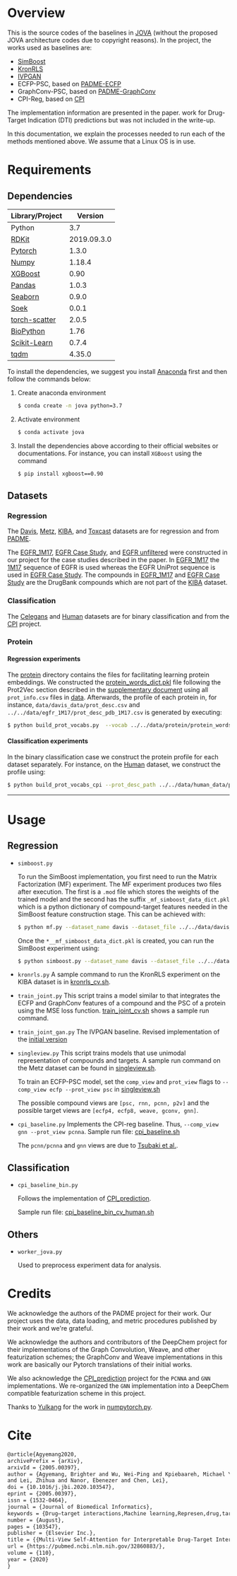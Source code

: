 #  Overview
This is the source codes of the baselines in [JOVA](https://pubmed.ncbi.nlm.nih.gov/32860883/) (without the proposed JOVA architecture 
codes due to copyright reasons). In the project, the works used as baselines are:
- [SimBoost](https://www.ncbi.nlm.nih.gov/pmc/articles/PMC5395521/)
- [KronRLS](https://academic.oup.com/bib/article/16/2/325/246479)
- [IVPGAN](https://ieeexplore.ieee.org/document/9067510)
- ECFP-PSC, based on [PADME-ECFP](https://arxiv.org/abs/1807.09741)
- GraphConv-PSC, based on [PADME-GraphConv](https://arxiv.org/abs/1807.09741)
- CPI-Reg, based on [CPI](https://academic.oup.com/bioinformatics/article/35/2/309/5050020)

The implementation information are presented in the paper.
work for Drug-Target Indication (DTI) predictions but was not included in the 
write-up.

In this documentation, we explain the processes needed to run each of the methods mentioned above.
We assume that a Linux OS is in use.

# Requirements
## Dependencies

| Library/Project                                              | Version     |
|--------------------------------------------------------------|-------------|
| Python                                                       | 3.7         |
| [RDKit](https://anaconda.org/rdkit/rdkit)                    | 2019.09.3.0 |
| [Pytorch](https://pytorch.org/get-started/locally/)          | 1.3.0       |
| [Numpy](https://pypi.org/project/numpy/)                     | 1.18.4      |
| [XGBoost](https://pypi.org/project/xgboost/)                 | 0.90        |
| [Pandas](https://pypi.org/project/pandas/)                   | 1.0.3       |
| [Seaborn](https://pypi.org/project/seaborn/)                 | 0.9.0       |
| [Soek](https://github.com/bbrighttaer/soek)                  | 0.0.1       |
| [torch-scatter](https://github.com/rusty1s/pytorch_scatter)  | 2.0.5       |
| [BioPython](https://biopython.org/wiki/Download)             | 1.76        |
| [Scikit-Learn](https://scikit-learn.org/stable/install.html) | 0.7.4       |
| [tqdm](https://github.com/tqdm/tqdm)                         | 4.35.0      |

To install the dependencies, we suggest you install 
[Anaconda](https://www.anaconda.com/products/individual) 
first and then follow the commands below:

1. Create anaconda environment
    ```bash
    $ conda create -n jova python=3.7
    ```
2. Activate environment
   ```bash
   $ conda activate jova
   ```
3. Install the dependencies above according to their official websites or documentations.
For instance, you can install `XGBoost` using the command
   ```bash
   $ pip install xgboost==0.90
   ```

## Datasets
### Regression
The [Davis](./data/davis_data), [Metz](./data/metz_data), [KIBA](./data/KIBA_data), 
and [Toxcast](./data/full_toxcast) datasets are for regression and from 
[PADME](https://github.com/simonfqy/PADME). 

The [EGFR_1M17](./data/egfr_1M17), [EGFR Case Study](./data/egfr_case_study), 
and [EGFR unfiltered](./data/egfr_unfiltered) were constructed in our project for
the case studies described in the paper. In [EGFR_1M17](./data/egfr_1M17) 
the [1M17](https://www.rcsb.org/structure/1M17) sequence of EGFR is used 
whereas the EGFR UniProt sequence is used in [EGFR Case Study](./data/egfr_case_study).
The compounds in [EGFR_1M17](./data/egfr_1M17) and [EGFR Case Study](./data/egfr_case_study) are
the DrugBank compounds which are not part of the [KIBA](./data/KIBA_data) dataset.

### Classification
The [Celegans](./data/celegans_data) and [Human](./data/human_data) datasets are for binary classification 
and from the [CPI](https://github.com/masashitsubaki/CPI_prediction) project.

### Protein
#### Regression experiments
The [protein](./data/protein) directory contains the files for facilitating learning protein embeddings.
We constructed the [protein_words_dict.pkl](./data/protein/protein_words_dict.pkl) file following the
Prot2Vec section described in the [supplementary document](./jova_paper_sup.pdf) using 
all `prot_info.csv` files in [data](./data). 
Afterwards, the profile of each protein in, for instance, `data/davis_data/prot_desc.csv`
 and `../../data/egfr_1M17/prot_desc_pdb_1M17.csv` is generated by executing:

```bash
$ python build_prot_vocabs.py  --vocab ../../data/protein/protein_words_dict.pkl --prot_desc_path ../../data/davis_data/prot_desc.csv --prot_desc_path ../../data/egfr_1M17/prot_desc_pdb_1M17.csv
```

#### Classification experiments
In the binary classification case we construct the protein profile for each dataset separately.
For instance, on the [Human](./data/human_data) dataset, we construct the profile using:
```bash
$ python build_prot_vocabs_cpi --prot_desc_path ../../data/human_data/prot_desc.csv
```
___

# Usage
## Regression
- `simboost.py`

    To run the SimBoost implementation, you first need to run the Matrix Factorization (MF) experiment.
    The MF experiment produces two files after execution. The first is a `.mod` file which stores the 
    weights of the trained model and the second has the suffix `_mf_simboost_data_dict.pkl` which is a 
    python dictionary of compound-target features needed in the SimBoost feature construction stage.
    This can be achieved with:
    ```bash
    $ python mf.py --dataset_name davis --dataset_file ../../data/davis_data/restructured.csv --prot_desc_path ../../data/davis_data/prot_desc.csv --comp_view ecfp8 --prot_view psc
    ```
    Once the `*__mf_simboost_data_dict.pkl` is created, you can run the SimBoost experiment
    using:
    ```bash
    $ python simboost.py --dataset_name davis --dataset_file ../../data/davis_data/restructured.csv --prot_desc_path ../../data/davis_data/prot_desc.csv --model_dir ./model_dir/davis --filter_threshold 6 --comp_view ecfp8 --prot_view psc --fold_num 5 --mf_simboost_data_dict davis_MF_kiba_ecfp8_psc_mf_simboost_data_dict.pkl
    ```
    
- `kronrls.py`
    A sample command to run the KronRLS experiment on the KIBA dataset is in [kronrls_cv.sh](./proj/dti/kronrls_cv.sh).
- `train_joint.py`
   This script trains a model similar to that integrates the ECFP and GraphConv features
   of a compound and the PSC of a protein using the MSE loss function. 
   [train_joint_cv.sh](./proj/dti/train_joint.py) shows a sample run command.
- `train_joint_gan.py`
   The IVPGAN baseline. Revised implementation of the [initial version](https://github.com/bbrighttaer/ivpgan/blob/master/proj/dti/train_joint_gan.py)
- `singleview.py`
   This script trains models that use unimodal representation of compounds and targets.
   A sample run command on the Metz dataset can be found in [singleview.sh](./proj/dti/singleview.sh).
   
   To train an ECFP-PSC model, set the `comp_view` and `prot_view` flags to `--comp_view ecfp --prot_view psc`
   in [singleview.sh](./proj/dti/singleview.sh)
   
   The possible compound views are `[psc, rnn, pcnn, p2v]` and the possible target views are
   `[ecfp4, ecfp8, weave, gconv, gnn]`. 
- `cpi_baseline.py`
   Implements the CPI-reg baseline. Thus, `--comp_view gnn --prot_view pcnna`.
   Sample run file: [cpi_baseline.sh](./proj/dti/cpi_baseline.sh)
   
   The `pcnn/pcnna` and `gnn` views are due to 
   [Tsubaki et al.](https://academic.oup.com/bioinformatics/article/35/2/309/5050020).

## Classification
- `cpi_baseline_bin.py`

   Follows the implementation of 
   [CPI_prediction](https://github.com/masashitsubaki/CPI_prediction).
   
   Sample run file: [cpi_baseline_bin_cv_human.sh](./proj/dti/cpi_baseline_bin_cv_human.sh)

## Others
- `worker_jova.py`
    
    Used to preprocess experiment data for analysis.
# Credits
We acknowledge the authors of the PADME project for their work. 
Our project uses the data, data loading, and metric procedures published by 
their work and we're grateful. 

We acknowledge the authors and contributors 
of the DeepChem project for their implementations of the Graph Convolution, Weave, 
and other featurization schemes; the GraphConv and Weave implementations in this 
work are basically our Pytorch translations of their initial works.

We also acknowledge the [CPI_prediction](https://github.com/masashitsubaki/CPI_prediction)
project for the `PCNNA` and `GNN` implementations. We re-organized the `GNN` implementation
into a DeepChem compatible featurization scheme in this project.

Thanks to [Yulkang](https://github.com/yulkang) for the work in 
[numpytorch.py](https://github.com/yulkang/pylabyk/blob/master/numpytorch.py).

# Cite
```tex
@article{Agyemang2020,
archivePrefix = {arXiv},
arxivId = {2005.00397},
author = {Agyemang, Brighter and Wu, Wei-Ping and Kpiebaareh, Michael Yelpengne 
and Lei, Zhihua and Nanor, Ebenezer and Chen, Lei},
doi = {10.1016/j.jbi.2020.103547},
eprint = {2005.00397},
issn = {1532-0464},
journal = {Journal of Biomedical Informatics},
keywords = {Drug–target interactions,Machine learning,Represen,drug,target interactions},
number = {August},
pages = {103547},
publisher = {Elsevier Inc.},
title = {{Multi-View Self-Attention for Interpretable Drug-Target Interaction Prediction}},
url = {https://pubmed.ncbi.nlm.nih.gov/32860883/},
volume = {110},
year = {2020}
}
```


